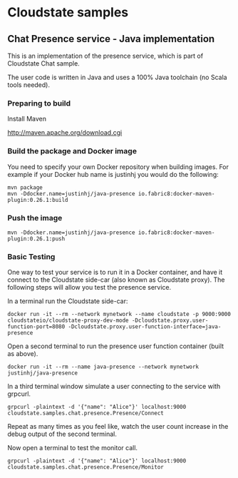 # Cloudstate samples

## Chat Presence service - Java implementation

This is an implementation of the presence service, which is part of Cloudstate Chat sample.

The user code is written in Java and uses a 100% Java toolchain (no Scala tools needed).

### Preparing to build

Install Maven

http://maven.apache.org/download.cgi

### Build the package and Docker image

You need to specify your own Docker repository when building images. For example if your Docker hub name is justinhj you would do the following:

```
mvn package
mvn -Ddocker.name=justinhj/java-presence io.fabric8:docker-maven-plugin:0.26.1:build
```

### Push the image

```
mvn -Ddocker.name=justinhj/java-presence io.fabric8:docker-maven-plugin:0.26.1:push
```

### Basic Testing

One way to test your service is to run it in a Docker container, and have it connect to the Cloudstate side-car (also known as Cloudstate proxy). The following steps will allow you test the presence service.

In a terminal run the Cloudstate side-car:

`docker run -it --rm --network mynetwork --name cloudstate -p 9000:9000 cloudstateio/cloudstate-proxy-dev-mode -Dcloudstate.proxy.user-function-port=8080 -Dcloudstate.proxy.user-function-interface=java-presence`

Open a second terminal to run the presence user function container (built as above).

`docker run -it --rm --name java-presence --network mynetwork justinhj/java-presence`

In a third terminal window simulate a user connecting to the service with grpcurl.

`grpcurl -plaintext -d '{"name": "Alice"}' localhost:9000 cloudstate.samples.chat.presence.Presence/Connect`

Repeat as many times as you feel like, watch the user count increase in the debug output of the second terminal.

Now open a terminal to test the monitor call.

`grpcurl -plaintext -d '{"name": "Alice"}' localhost:9000 cloudstate.samples.chat.presence.Presence/Monitor`
